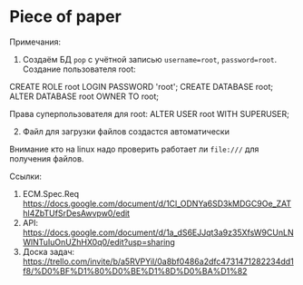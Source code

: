 # Piece of paper
Примечания:
1. Создаём БД `pop` с учётной записью `username=root`, `password=root`.
Создание пользователя root:

  CREATE ROLE root LOGIN PASSWORD 'root';
  CREATE DATABASE root;
  ALTER DATABASE root OWNER TO root;

Права суперпользователя для root:
  ALTER USER root WITH SUPERUSER;
  
2. Файл для загрузки файлов создастся автоматически

Внимание кто на linux надо проверить работает ли `file:///` для получения файлов.

Ссылки:

1. ECM.Spec.Req https://docs.google.com/document/d/1Cl_ODNYa6SD3kMDGC9Oe_ZAThl4ZbTUfSrDesAwvpw0/edit
2. API: https://docs.google.com/document/d/1a_dS6EJJqt3a9z35XfsW9CUnLNWlNTuIuOnUZhHX0q0/edit?usp=sharing
3. Доска задач: https://trello.com/invite/b/a5RVPYil/0a8bf0486a2dfc4731471282234dd1f8/%D0%BF%D1%80%D0%BE%D1%8D%D0%BA%D1%82
